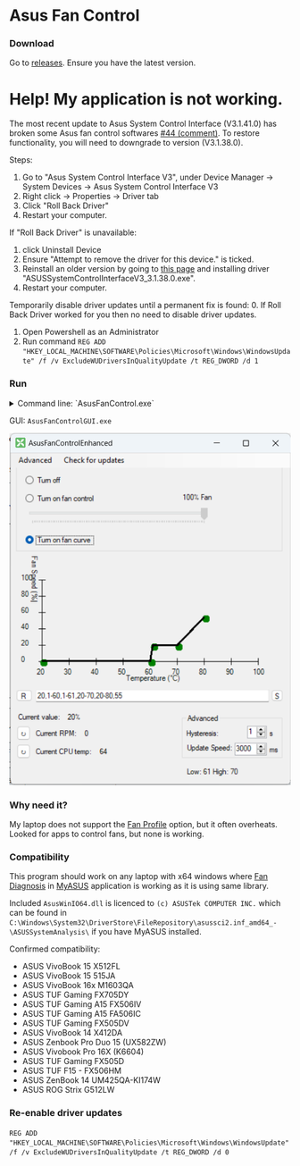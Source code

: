 # Asus Fan Control

### Download
Go to [releases](../../releases).
Ensure you have the latest version.

# Help! My application is not working.
The most recent update to Asus System Control Interface (V3.1.41.0) has broken some Asus fan control softwares [#44 (comment)](https://github.com/Karmel0x/AsusFanControl/issues/44#issuecomment-2675958931). To restore functionality, you will need to downgrade to version (V3.1.38.0).

Steps:
1. Go to "Asus System Control Interface V3", under Device Manager -> System Devices -> Asus System Control Interface V3
2. Right click -> Properties -> Driver tab
3. Click "Roll Back Driver"
4. Restart your computer.

If "Roll Back Driver" is unavailable:
1. click Uninstall Device
2. Ensure "Attempt to remove the driver for this device." is ticked.
3. Reinstall an older version by going to [this page](https://github.com/Karmel0x/AsusFanControl/releases/) and installing driver "ASUSSystemControlInterfaceV3_3.1.38.0.exe".
4. Restart your computer.

Temporarily disable driver updates until a permanent fix is found:
0. If Roll Back Driver worked for you then no need to disable driver updates.
1. Open Powershell as an Administrator
2. Run command `REG ADD "HKEY_LOCAL_MACHINE\SOFTWARE\Policies\Microsoft\Windows\WindowsUpdate" /f /v ExcludeWUDriversInQualityUpdate /t REG_DWORD /d 1`

### Run

<details>
    <summary>Command line: `AsusFanControl.exe`</summary>
    
    AsusFanControl.exe <args>
        --get-fan-speeds
        --set-fan-speeds=0-100 (percent value, 0 for turning off test mode)
        --get-fan-count
        --get-fan-speed=fanId (comma separated)
        --set-fan-speed=fanId:0-100 (comma separated, percent value, 0 for turning off test mode)
        --get-cpu-temp
</details>

GUI: `AsusFanControlGUI.exe`  

![AsusFanControlGUI](https://github.com/Darren80/AsusFanControlEnhanced/blob/9bdf4b80158414a3258da22b16b35a36152eee8c/Screenshot%202024-05-20%20225642.png)

### Why need it?
My laptop does not support the [Fan Profile](https://github.com/Karmel0x/AsusFanControl/assets/25367564/924d990a-bf20-4b8d-bf9d-56c460174d99) option, but it often overheats. Looked for apps to control fans, but none is working.

### Compatibility
This program should work on any laptop with x64 windows where [Fan Diagnosis](https://github.com/Karmel0x/AsusFanControl/assets/25367564/7129833b-97af-4da8-9148-b71e49552ea4) in [MyASUS](https://apps.microsoft.com/store/detail/myasus/9N7R5S6B0ZZH) application is working as it is using same library.

Included `AsusWinIO64.dll` is licenced to `(c) ASUSTek COMPUTER INC.` which can be found in `C:\Windows\System32\DriverStore\FileRepository\asussci2.inf_amd64_-\ASUSSystemAnalysis\` if you have MyASUS installed.

Confirmed compatibility: 
- ASUS VivoBook 15 X512FL
- ASUS VivoBook 15 515JA
- ASUS VivoBook 16x M1603QA
- ASUS TUF Gaming FX705DY
- ASUS TUF Gaming A15 FX506IV
- ASUS TUF Gaming A15 FA506IC
- ASUS TUF Gaming FX505DV
- ASUS VivoBook 14 X412DA
- ASUS Zenbook Pro Duo 15 (UX582ZW)
- ASUS Vivobook Pro 16X (K6604)
- ASUS TUF Gaming FX505D
- ASUS TUF F15 - FX506HM
- ASUS ZenBook 14 UM425QA-KI174W
- ASUS ROG Strix G512LW

### Re-enable driver updates
`REG ADD "HKEY_LOCAL_MACHINE\SOFTWARE\Policies\Microsoft\Windows\WindowsUpdate" /f /v ExcludeWUDriversInQualityUpdate /t REG_DWORD /d 0`
